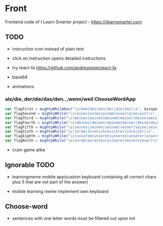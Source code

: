 # Front

Frontend code of I Learn Smarter project - https://ilearnsmarter.com

## TODO

- instruction icon instead of plain text
- click on instruction opens detailed instructions

- try react-fa https://github.com/andreypopp/react-fa

- base64

- animations

### als/die, der/die/das/den..,wenn/weil ChooseWordApp

```javascript
var flagFirst = mightyWhileDas("\s(dem|den|des|der|die|das)\s", $scope.question)
var flagSecond = mightyWhile("\s(eines|einen|einem|einer|eine|ein)\s", ('ein'), flagFirst)
var flagThird = mightyWhile("\s(meines|meinen|meinem|meiner|meine|mein)\s", ('mein'), flagSecond)
var flagFourth = mightyWhile("\s(deines|deinen|deinem|deiner|deine|dein)\s", ('dein'), flagThird)
var flagFifth = mightyWhile("\s(seines|seinen|seinem|seiner|seine|sein)\s", ('sein'), flagFourth)
var flagSixth = mightyWhile("\s(ihrem|ihren|ihres|ihrer|ihre|ihr)\s", ('ihr'), flagFifth)
var flagEighth = mightyWhile("\s(unserem|unseren|unseres|unserer|unsere|unser)\s", ('unser'), flagSixth)
var flagNinth = mightyWhile("\s(eurem|euren|eures|eurer|eurere|euer)\s", ('euer'), flagEighth)
```

- cram game alike

## Ignorable TODO

- learningmeme mobile app(custom keyboard containing all correct chars plus 5 that are not part of the answer)

- mobile learning meme implement own keyboard

## Choose-word

- sentences with one letter words must be filtered out upon init
